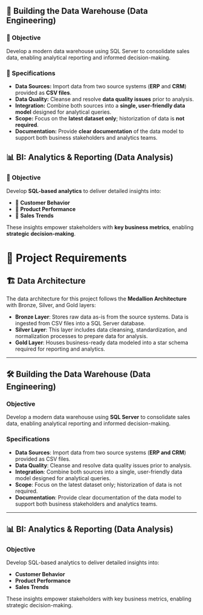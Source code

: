 ## 📌 Building the Data Warehouse (Data Engineering)

### 🎯 Objective
Develop a modern data warehouse using SQL Server to consolidate sales data, enabling analytical reporting and informed decision-making.

### 📝 Specifications
- **Data Sources:** Import data from two source systems (**ERP** and **CRM**) provided as **CSV files**.
- **Data Quality:** Cleanse and resolve **data quality issues** prior to analysis.
- **Integration:** Combine both sources into a **single, user-friendly data model** designed for analytical queries.
- **Scope:** Focus on the **latest dataset only**; historization of data is **not required**.
- **Documentation:** Provide **clear documentation** of the data model to support both business stakeholders and analytics teams.

## 📊 BI: Analytics & Reporting (Data Analysis)

### 🎯 Objective
Develop **SQL-based analytics** to deliver detailed insights into:

- 📌 **Customer Behavior**
- 📌 **Product Performance**
- 📌 **Sales Trends**

These insights empower stakeholders with **key business metrics**, enabling **strategic decision-making**.

# 🚀 Project Requirements

## 🏗️ Data Architecture  
The data architecture for this project follows the **Medallion Architecture** with Bronze, Silver, and Gold layers:

- **Bronze Layer**: Stores raw data as-is from the source systems. Data is ingested from CSV files into a SQL Server database.  
- **Silver Layer**: This layer includes data cleansing, standardization, and normalization processes to prepare data for analysis.  
- **Gold Layer**: Houses business-ready data modeled into a star schema required for reporting and analytics.  

---

## 🛠️ Building the Data Warehouse (Data Engineering)  

### **Objective**  
Develop a modern data warehouse using **SQL Server** to consolidate sales data, enabling analytical reporting and informed decision-making.  

### **Specifications**  
- **Data Sources**: Import data from two source systems (**ERP and CRM**) provided as CSV files.  
- **Data Quality**: Cleanse and resolve data quality issues prior to analysis.  
- **Integration**: Combine both sources into a single, user-friendly data model designed for analytical queries.  
- **Scope**: Focus on the latest dataset only; historization of data is not required.  
- **Documentation**: Provide clear documentation of the data model to support both business stakeholders and analytics teams.  

---

## 📊 BI: Analytics & Reporting (Data Analysis)  

### **Objective**  
Develop SQL-based analytics to deliver detailed insights into:  

- **Customer Behavior**  
- **Product Performance**  
- **Sales Trends**  

These insights empower stakeholders with key business metrics, enabling strategic decision-making.  


